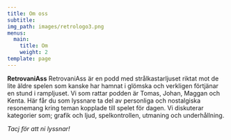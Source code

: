 ```yaml
---
title: Om oss
subtitle:
img_path: images/retrologo3.png
menus:
  main:
    title: Om
    weight: 2
template: page
---
```


**RetrovaniAss** RetrovaniAss är en podd med strålkastarljuset riktat mot de lite äldre spelen som kanske har hamnat i glömska och verkligen förtjänar en stund i rampljuset. Vi som rattar podden är Tomas, Johan, Maggan och Kenta. Här får du som lyssnare ta del av personliga och nostalgiska resonemang kring teman kopplade till spelet för dagen. Vi diskuterar kategorier som; grafik och ljud, spelkontrollen, utmaning och underhållning.

_Tacj för att ni lyssnar!_
